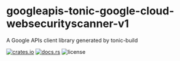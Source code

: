 # googleapis-tonic-google-cloud-websecurityscanner-v1

A Google APIs client library generated by tonic-build

[![crates.io](https://img.shields.io/crates/v/googleapis-tonic-google-cloud-websecurityscanner-v1)](https://crates.io/crates/googleapis-tonic-google-cloud-websecurityscanner-v1)
[![docs.rs](https://img.shields.io/docsrs/googleapis-tonic-google-cloud-websecurityscanner-v1)](https://docs.rs/googleapis-tonic-google-cloud-websecurityscanner-v1)
![license](https://img.shields.io/crates/l/googleapis-tonic-google-cloud-websecurityscanner-v1)
